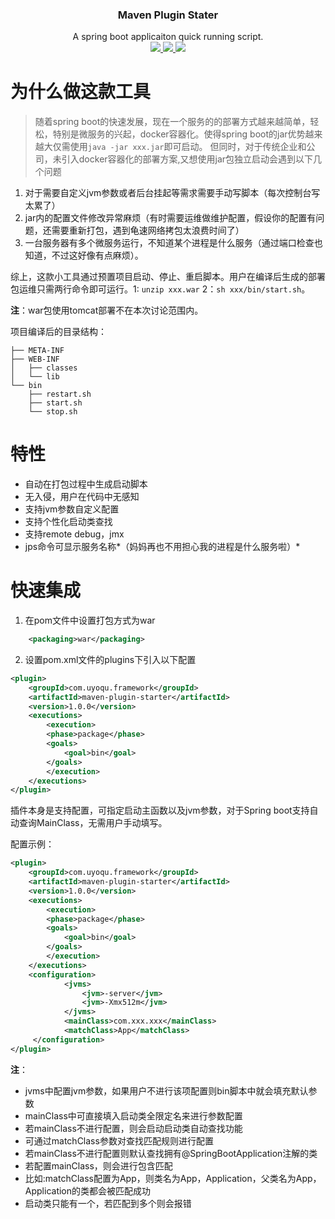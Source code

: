 <p align="center">
    <h3 align="center">Maven Plugin Stater</h3>
    <p align="center">
        A spring boot applicaiton quick running script.
        <br>
        <a href="https://maven-badges.herokuapp.com/maven-central/com.uyoqu.framework/maven-plugin-starter/">
            <img src="https://maven-badges.herokuapp.com/maven-central/com.uyoqu.framework/maven-plugin-starter/badge.svg" >
        </a>
         <a href="https://github.com/yoqu/maven-plugin-starter/releases">
             <img src="https://img.shields.io/github/release/yoqu/maven-plugin-starter.svg" >
         </a>
         <a href="http://www.apache.org/licenses/LICENSE-2.0">
             <img src="https://img.shields.io/badge/license-APACHEv2-blue.svg" >
         </a>
    </p> 
</p>

# 为什么做这款工具
> 随着spring boot的快速发展，现在一个服务的的部署方式越来越简单，轻松，特别是微服务的兴起，docker容器化。使得spring boot的jar优势越来越大仅需使用`java -jar xxx.jar`即可启动。
但同时，对于传统企业和公司，未引入docker容器化的部署方案,又想使用jar包独立启动会遇到以下几个问题
1. 对于需要自定义jvm参数或者后台挂起等需求需要手动写脚本（每次控制台写太累了）
2. jar内的配置文件修改异常麻烦（有时需要运维做维护配置，假设你的配置有问题，还需要重新打包，遇到龟速网络拷包太浪费时间了）
3. 一台服务器有多个微服务运行，不知道某个进程是什么服务（通过端口检查也知道，不过这好像有点麻烦）。

综上，这款小工具通过预置项目启动、停止、重启脚本。用户在编译后生成的部署包运维只需两行命令即可运行。1: `unzip xxx.war` 2：`sh xxx/bin/start.sh`。

**注**：war包使用tomcat部署不在本次讨论范围内。

项目编译后的目录结构：

```
├── META-INF
├── WEB-INF
│   ├── classes
│   └── lib
└── bin
    ├── restart.sh
    ├── start.sh
    └── stop.sh
```

# 特性
- 自动在打包过程中生成启动脚本
- 无入侵，用户在代码中无感知
- 支持jvm参数自定义配置
- 支持个性化启动类查找
- 支持remote debug，jmx
- jps命令可显示服务名称*（妈妈再也不用担心我的进程是什么服务啦）*

# 快速集成
1. 在pom文件中设置打包方式为war
```xml
	<packaging>war</packaging>
```

2. 设置pom.xml文件的plugins下引入以下配置
```xml
<plugin>
    <groupId>com.uyoqu.framework</groupId>
	<artifactId>maven-plugin-starter</artifactId>
	<version>1.0.0</version>
    <executions>
        <execution>
        <phase>package</phase>
        <goals>
            <goal>bin</goal>
        </goals>
        </execution>
    </executions>
</plugin> 
```

插件本身是支持配置，可指定启动主函数以及jvm参数，对于Spring boot支持自动查询MainClass，无需用户手动填写。

配置示例：

```xml
<plugin>
    <groupId>com.uyoqu.framework</groupId>
	<artifactId>maven-plugin-starter</artifactId>
	<version>1.0.0</version>
    <executions>
        <execution>
        <phase>package</phase>
        <goals>
            <goal>bin</goal>
        </goals>
        </execution>      
    </executions>
  	<configuration>
            <jvms>
                <jvm>-server</jvm>
                <jvm>-Xmx512m</jvm>
            </jvms>
            <mainClass>com.xxx.xxx</mainClass>
            <matchClass>App</matchClass>
     </configuration>
</plugin>        

```



**注**：

- jvms中配置jvm参数，如果用户不进行该项配置则bin脚本中就会填充默认参数
- mainClass中可直接填入启动类全限定名来进行参数配置
- 若mainClass不进行配置，则会启动启动类自动查找功能
- 可通过matchClass参数对查找匹配规则进行配置
- 若mainClass不进行配置则默认查找拥有@SpringBootApplication注解的类
- 若配置mainClass，则会进行包含匹配
- 比如:matchClass配置为App，则类名为App，Application，父类名为App，Application的类都会被匹配成功
- 启动类只能有一个，若匹配到多个则会报错